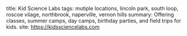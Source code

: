 title: Kid Science Labs
tags: mutiple locations, lincoln park, south loop, roscoe vilage, northbrook, naperville, vernon hills
summary: Offering classes, summer camps, day camps, birthday parties, and field trips for kids.
site: https://kidssciencelabs.com
